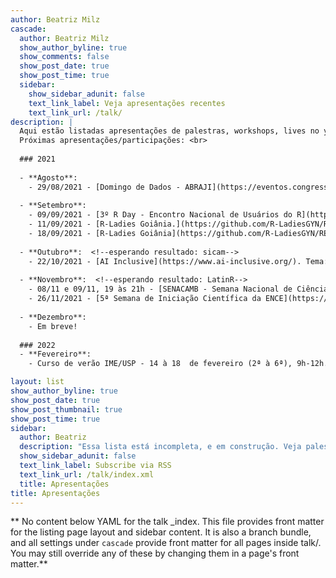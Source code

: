 ```yaml
---
author: Beatriz Milz
cascade:
  author: Beatriz Milz
  show_author_byline: true
  show_comments: false
  show_post_date: true
  show_post_time: true
  sidebar:
    show_sidebar_adunit: false
    text_link_label: Veja apresentações recentes
    text_link_url: /talk/
description: |
  Aqui estão listadas apresentações de palestras, workshops, lives no youtube e conferências que eu participei relacionadas à programação. <br>
  Próximas apresentações/participações: <br>
  
  ### 2021
  
  - **Agosto**:
    - 29/08/2021 - [Domingo de Dados - ABRAJI](https://eventos.congresse.me/ddadosabraji#). Tema: Jornalismo com R.
    
  - **Setembro**:
    - 09/09/2021 - [3º R Day - Encontro Nacional de Usuários do R](http://rday.leg.ufpr.br/) -  Tema: Faça apresentações ninja em R: conhecendo o pacote xaringan
    - 11/09/2021 - [R-Ladies Goiânia.](https://github.com/R-LadiesGYN/README) Tema: Introdução ao Git e GitHub no RStudio.
    - 18/09/2021 - [R-Ladies Goiânia](https://github.com/R-LadiesGYN/README), com [Julio Trecenti](https://www.instagram.com/faxineirodedados/). Tema: Introdução ao GitHub Actions.
    
  - **Outubro**:  <!--esperando resultado: sicam-->
    - 22/10/2021 - [AI Inclusive](https://www.ai-inclusive.org/). Tema: RMarkdown.
    
  - **Novembro**:  <!--esperando resultado: LatinR-->
    - 08/11 e 09/11, 19 às 21h - [SENACAMB - Semana Nacional de Ciências Ambientais](https://linktr.ee/senacamb) - Tema: Introdução ao R para Ciências Ambientais
    - 26/11/2021 - [5ª Semana de Iniciação Científica da ENCE](https://ence.ibge.gov.br/index.php/portal-eventos). Tema: Introdução à utilização do Git e GitHub no RStudio.
    
  - **Dezembro**: 
    - Em breve! 
  
  ### 2022
  - **Fevereiro**:
    - Curso de verão IME/USP - 14 à 18  de fevereiro (2ª à 6ª), 9h-12h. Tema: Relatórios reprodutíveis com R. 

layout: list
show_author_byline: true
show_post_date: true
show_post_thumbnail: true
show_post_time: true
sidebar:
  author: Beatriz
  description: "Essa lista está incompleta, e em construção. Veja palestras anteriores [aqui](/palestras/)."
  show_sidebar_adunit: false
  text_link_label: Subscribe via RSS
  text_link_url: /talk/index.xml
  title: Apresentações
title: Apresentações
---
```


** No content below YAML for the talk _index. This file provides front matter for the listing page layout and sidebar content. It is also a branch bundle, and all settings under `cascade` provide front matter for all pages inside talk/. You may still override any of these by changing them in a page's front matter.**
